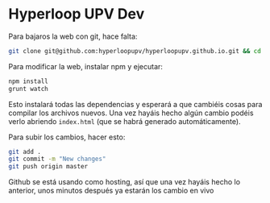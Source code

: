 # Hyperloop UPV Dev

Para bajaros la web con git, hace falta:

```bash
git clone git@github.com:hyperloopupv/hyperloopupv.github.io.git && cd ./hyperloopupv
```

Para modificar la web, instalar npm y ejecutar:

```bash
npm install
grunt watch
```

Esto instalará todas las dependencias y esperará a que cambiéis cosas para compilar los archivos nuevos. Una vez hayáis hecho algún cambio podéis verlo abriendo `index.html` (que se habrá generado automáticamente).

Para subir los cambios, hacer esto:

```bash
git add .
git commit -m "New changes"
git push origin master
```

Github se está usando como hosting, así que una vez hayáis hecho lo anterior, unos minutos después ya estarán los cambio en vivo
